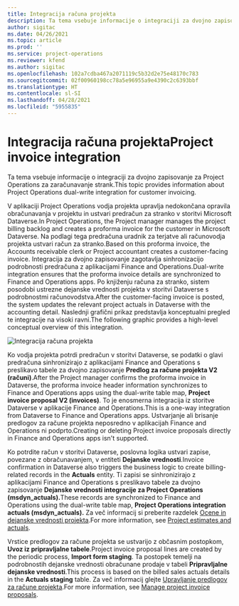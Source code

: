 ```yaml
---
title: Integracija računa projekta
description: Ta tema vsebuje informacije o integraciji za dvojno zapisovanje za Project Operations za zaračunavanje strank.
author: sigitac
ms.date: 04/26/2021
ms.topic: article
ms.prod: ''
ms.service: project-operations
ms.reviewer: kfend
ms.author: sigitac
ms.openlocfilehash: 102a7cdba467a2071119c5b32d2e75e48170c783
ms.sourcegitcommit: 02f00960198cc78a5e96955a9e4390c2c6393bbf
ms.translationtype: HT
ms.contentlocale: sl-SI
ms.lasthandoff: 04/28/2021
ms.locfileid: "5955835"
---
```

# <a name="project-invoice-integration"></a><span data-ttu-id="2ccd6-103">Integracija računa projekta</span><span class="sxs-lookup"><span data-stu-id="2ccd6-103">Project invoice integration</span></span>

<span data-ttu-id="2ccd6-104">Ta tema vsebuje informacije o integraciji za dvojno zapisovanje za Project Operations za zaračunavanje strank.</span><span class="sxs-lookup"><span data-stu-id="2ccd6-104">This topic provides information about Project Operations dual-write integration for customer invoicing.</span></span>

<span data-ttu-id="2ccd6-105">V aplikaciji Project Operations vodja projekta upravlja nedokončana opravila obračunavanja v projektu in ustvari predračun za stranko v storitvi Microsoft Dataverse.</span><span class="sxs-lookup"><span data-stu-id="2ccd6-105">In Project Operations, the Project manager manages the project billing backlog and creates a proforma invoice for the customer in Microsoft Dataverse.</span></span> <span data-ttu-id="2ccd6-106">Na podlagi tega predračuna uradnik za terjatve ali računovodja projekta ustvari račun za stranko.</span><span class="sxs-lookup"><span data-stu-id="2ccd6-106">Based on this proforma invoice, the Accounts receivable clerk or Project accountant creates a customer-facing invoice.</span></span> <span data-ttu-id="2ccd6-107">Integracija za dvojno zapisovanje zagotavlja sinhronizacijo podrobnosti predračuna z aplikacijami Finance and Operations.</span><span class="sxs-lookup"><span data-stu-id="2ccd6-107">Dual-write integration ensures that the proforma invoice details are synchronized to Finance and Operations apps.</span></span> <span data-ttu-id="2ccd6-108">Po knjiženju računa za stranko, sistem posodobi ustrezne dejanske vrednosti projekta v storitvi Dataverse s podrobnostmi računovodstva.</span><span class="sxs-lookup"><span data-stu-id="2ccd6-108">After the customer-facing invoice is posted, the system updates the relevant project actuals in Dataverse with the accounting detail.</span></span> <span data-ttu-id="2ccd6-109">Naslednji grafični prikaz predstavlja konceptualni pregled te integracije na visoki ravni.</span><span class="sxs-lookup"><span data-stu-id="2ccd6-109">The following graphic provides a high-level conceptual overview of this integration.</span></span>

   ![Integracija računa projekta](./media/DW5Invoicing.png)

<span data-ttu-id="2ccd6-111">Ko vodja projekta potrdi predračun v storitvi Dataverse, se podatki o glavi predračuna sinhronizirajo z aplikacijami Finance and Operations s preslikavo tabele za dvojno zapisovanje **Predlog za račune projekta V2 (računi)**.</span><span class="sxs-lookup"><span data-stu-id="2ccd6-111">After the Project manager confirms the proforma invoice in Dataverse, the proforma invoice header information synchronizes to Finance and Operations apps using the dual-write table map, **Project invoice proposal V2 (invoices)**.</span></span> <span data-ttu-id="2ccd6-112">To je enosmerna integracija iz storitve Dataverse v aplikacije Finance and Operations.</span><span class="sxs-lookup"><span data-stu-id="2ccd6-112">This is a one-way integration from Dataverse to Finance and Operations apps.</span></span> <span data-ttu-id="2ccd6-113">Ustvarjanje ali brisanje predlogov za račune projekta neposredno v aplikacijah Finance and Operations ni podprto.</span><span class="sxs-lookup"><span data-stu-id="2ccd6-113">Creating or deleting Project invoice proposals directly in Finance and Operations apps isn't supported.</span></span>

<span data-ttu-id="2ccd6-114">Ko potrdite račun v storitvi Dataverse, poslovna logika ustvari zapise, povezane z obračunavanjem, v entiteti **Dejanske vrednosti**.</span><span class="sxs-lookup"><span data-stu-id="2ccd6-114">Invoice confirmation in Dataverse also triggers the business logic to create billing-related records in the **Actuals** entity.</span></span> <span data-ttu-id="2ccd6-115">Ti zapisi se sinhronizirajo z aplikacijami Finance and Operations s preslikavo tabele za dvojno zapisovanje **Dejanske vrednosti integracije za Project Operations (msdyn\_actuals).**</span><span class="sxs-lookup"><span data-stu-id="2ccd6-115">These records are synchronized to Finance and Operations using the dual-write table map, **Project Operations integration actuals (msdyn\_actuals).**</span></span> <span data-ttu-id="2ccd6-116">Za več informacij si preberite razdelek [Ocene in dejanske vrednosti projekta](resource-dual-write-estimates-actuals.md).</span><span class="sxs-lookup"><span data-stu-id="2ccd6-116">For more information, see [Project estimates and actuals](resource-dual-write-estimates-actuals.md).</span></span> 

<span data-ttu-id="2ccd6-117">Vrstice predlogov za račune projekta se ustvarijo z občasnim postopkom, **Uvoz iz pripravljalne tabele**.</span><span class="sxs-lookup"><span data-stu-id="2ccd6-117">Project invoice proposal lines are created by the periodic process, **Import form staging**.</span></span> <span data-ttu-id="2ccd6-118">Ta postopek temelji na podrobnostih dejanske vrednosti obračunane prodaje v tabeli **Pripravljalne dejanske vrednosti**.</span><span class="sxs-lookup"><span data-stu-id="2ccd6-118">This process is based on the billed sales actuals details in the **Actuals staging** table.</span></span> <span data-ttu-id="2ccd6-119">Za več informacij glejte [Upravljanje predlogov za račune projekta](../invoicing/format-update-project-invoice-proposals.md#create-project-invoice-proposals).</span><span class="sxs-lookup"><span data-stu-id="2ccd6-119">For more information, see [Manage project invoice proposals](../invoicing/format-update-project-invoice-proposals.md#create-project-invoice-proposals).</span></span> 
